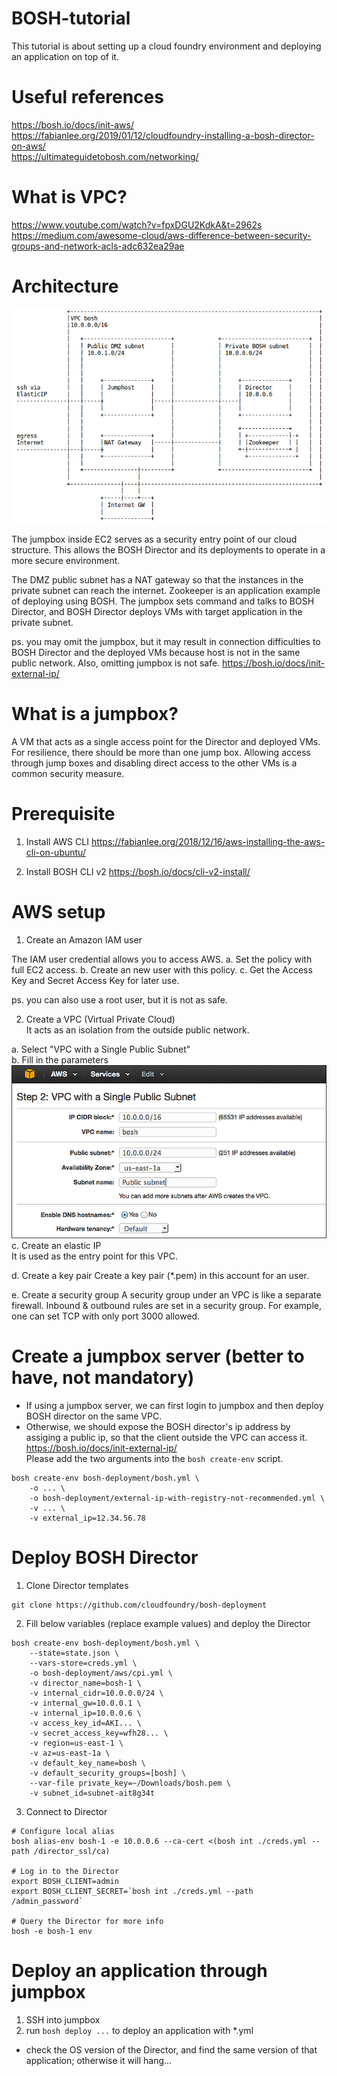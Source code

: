 # BOSH-tutorial
This tutorial is about setting up a cloud foundry environment and deploying an application on top of it.

# Useful references
https://bosh.io/docs/init-aws/  
https://fabianlee.org/2019/01/12/cloudfoundry-installing-a-bosh-director-on-aws/  
https://ultimateguidetobosh.com/networking/  

# What is VPC?
https://www.youtube.com/watch?v=fpxDGU2KdkA&t=2962s
https://medium.com/awesome-cloud/aws-difference-between-security-groups-and-network-acls-adc632ea29ae

# Architecture
![architecture](https://github.com/tedanyao/BOSH-tutorial/blob/master/resources/aws-jumpbox-public-private-subnets.png)

The jumpbox inside EC2 serves as a security entry point of our cloud structure. This allows the BOSH Director and its deployments to operate in a more secure environment.

The DMZ public subnet has a NAT gateway so that the instances in the private subnet can reach the internet. Zookeeper is an application example of deploying using BOSH. The jumpbox sets command and talks to BOSH Director, and BOSH Director deploys VMs with target application in the private subnet.

ps. you may omit the jumpbox, but it may result in connection difficulties to BOSH Director and the deployed VMs because host is not in the same public network. Also, omitting jumpbox is not safe.
https://bosh.io/docs/init-external-ip/

# What is a jumpbox?  
A VM that acts as a single access point for the Director and deployed VMs. For resilience, there should be more than one jump box. Allowing access through jump boxes and disabling direct access to the other VMs is a common security measure.

# Prerequisite
1. Install AWS CLI
https://fabianlee.org/2018/12/16/aws-installing-the-aws-cli-on-ubuntu/

2. Install BOSH CLI v2
https://bosh.io/docs/cli-v2-install/

# AWS setup  
1. Create an Amazon IAM user  

The IAM user credential allows you to access AWS.
a. Set the policy with full EC2 access.
b. Create an new user with this policy.
c. Get the Access Key and Secret Access Key for later use.

ps. you can also use a root user, but it is not as safe.

2. Create a VPC (Virtual Private Cloud)  
It acts as an isolation from the outside public network.

a. Select "VPC with a Single Public Subnet"  
b. Fill in the parameters  
![VPC settings](https://github.com/tedanyao/BOSH-tutorial/blob/master/resources/create-vpc.png)  
c. Create an elastic IP  
It is used as the entry point for this VPC.

d. Create a key pair
Create a key pair (*.pem) in this account for an user.  

e. Create a security group
A security group under an VPC is like a separate firewall. Inbound & outbound rules are set in a security group. For example, one can set TCP with only port 3000 allowed.

# Create a jumpbox server (better to have, not mandatory)
* If using a jumpbox server, we can first login to jumpbox and then deploy BOSH director on the same VPC.  
* Otherwise, we should expose the BOSH director's ip address by assiging a public ip, so that the client outside the VPC can access it.  
https://bosh.io/docs/init-external-ip/  
Please add the two arguments into the ```bosh create-env``` script.  
```
bosh create-env bosh-deployment/bosh.yml \
    -o ... \
    -o bosh-deployment/external-ip-with-registry-not-recommended.yml \
    -v ... \
    -v external_ip=12.34.56.78
```

# Deploy BOSH Director
1. Clone Director templates
```
git clone https://github.com/cloudfoundry/bosh-deployment
```

2. Fill below variables (replace example values) and deploy the Director
```
bosh create-env bosh-deployment/bosh.yml \
    --state=state.json \
    --vars-store=creds.yml \
    -o bosh-deployment/aws/cpi.yml \
    -v director_name=bosh-1 \
    -v internal_cidr=10.0.0.0/24 \
    -v internal_gw=10.0.0.1 \
    -v internal_ip=10.0.0.6 \
    -v access_key_id=AKI... \
    -v secret_access_key=wfh28... \
    -v region=us-east-1 \
    -v az=us-east-1a \
    -v default_key_name=bosh \
    -v default_security_groups=[bosh] \
    --var-file private_key=~/Downloads/bosh.pem \
    -v subnet_id=subnet-ait8g34t
```

3. Connect to Director
```
# Configure local alias
bosh alias-env bosh-1 -e 10.0.0.6 --ca-cert <(bosh int ./creds.yml --path /director_ssl/ca)

# Log in to the Director
export BOSH_CLIENT=admin
export BOSH_CLIENT_SECRET=`bosh int ./creds.yml --path /admin_password`

# Query the Director for more info
bosh -e bosh-1 env
```

# Deploy an application through jumpbox
1. SSH into jumpbox  
2. run ```bosh deploy ...``` to deploy an application with *.yml  

* check the OS version of the Director, and find the same version of that application; otherwise it will hang...  

